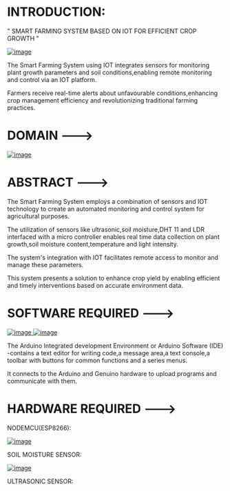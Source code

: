 # INTRODUCTION:

" SMART FARMING SYSTEM BASED ON IOT FOR EFFICIENT CROP GROWTH "

[
![image](https://github.com/Maheshreddy1356/Smart-Farming-based-on-IOT-for-efiicient-crop-growth/assets/123810091/5bcd951e-82d8-42b3-919e-d19007bdc86e)
](url)

The Smart Farming System using IOT integrates sensors for monitoring plant growth parameters  and soil conditions,enabling remote monitoring and control via an IOT platform.

Farmers receive real-time alerts about unfavourable conditions,enhancing crop management efficiency and revolutionizing traditional farming practices.

# DOMAIN --->

[
![image](https://github.com/Maheshreddy1356/Smart-Farming-based-on-IOT-for-efiicient-crop-growth/assets/123810091/255940c3-c31b-4ffe-a655-d3b7d90bf3c5)
](url)

# ABSTRACT --->

The Smart Farming System employs a combination of sensors and IOT technology to create an automated monitoring and control system for agricultural  purposes.

The utilization of sensors like ultrasonic,soil moisture,DHT 11 and LDR interfaced with a micro controller enables real time data collection on plant growth,soil moisture content,temperature and light intensity.

The system's integration with IOT facilitates remote access to monitor  and manage these parameters.

This system presents a  solution to enhance crop yield by enabling efficient and timely interventions based on accurate environment data.

# SOFTWARE REQUIRED --->

[
![image](https://github.com/Maheshreddy1356/Smart-Farming-based-on-IOT-for-efiicient-crop-growth/assets/123810091/0cad579a-f50e-41cf-b4c4-0bc010d2f142)
](url)                                      [
![image](https://github.com/Maheshreddy1356/Smart-Farming-based-on-IOT-for-efiicient-crop-growth/assets/123810091/faa20694-814f-4140-9b1f-9384816cbff1)
](url)

The Arduino Integrated development Environment  or Arduino Software (IDE) -contains a text editor for writing code,a message area,a text console,a toolbar with buttons for common functions and a series menus.

It connects to the Arduino and Genuino hardware to upload programs and communicate with them.

# HARDWARE REQUIRED --->

NODEMCU(ESP8266):

[
![image](https://github.com/Maheshreddy1356/Smart-Farming-based-on-IOT-for-efiicient-crop-growth/assets/123810091/40c4a822-53cf-471a-841c-b89472296d0f)
](url)

SOIL MOISTURE SENSOR:

[
![image](https://github.com/Maheshreddy1356/Smart-Farming-based-on-IOT-for-efiicient-crop-growth/assets/123810091/9a389684-0746-435d-85be-c795d1c8de6f)
](url)

ULTRASONIC SENSOR:












